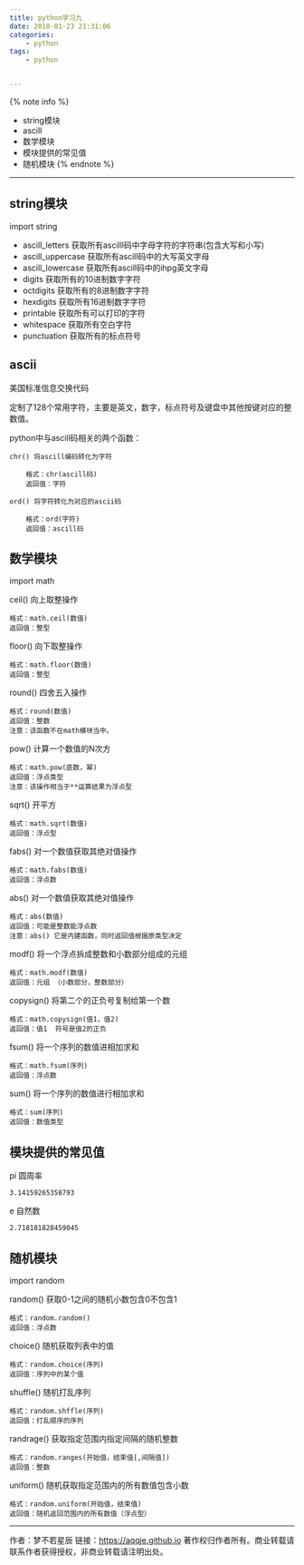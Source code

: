 ```yaml
---
title: python学习九
date: 2018-01-23 21:31:06
categories:
	- python
tags:
	- python


---
```

{% note info %}
- string模块
- ascill
- 数学模块 
- 模块提供的常见值
- 随机模块
{% endnote %}
<!-- more -->

---------

## string模块

import string

- ascill_letters 获取所有ascilll码中字母字符的字符串(包含大写和小写)
- ascill_uppercase 获取所有ascill码中的大写英文字母
- ascill_lowercase 获取所有ascill码中的ihpg英文字母
- digits 获取所有的10进制数字字符
- octdigits 获取所有的8进制数字字符
- hexdigits 获取所有16进制数字字符
- printable 获取所有可以打印的字符
- whitespace 获取所有空白字符
- punctuation 获取所有的标点符号

## ascii

美国标准信息交换代码

定制了128个常用字符，主要是英文，数字，标点符号及键盘中其他按键对应的整数值。

python中与ascill码相关的两个函数：

	chr() 将ascill编码转化为字符

		格式：chr(ascill码)
		返回值：字符

	ord() 将字符转化为对应的ascii码

		格式：ord(字符)
		返回值：ascill码

## 数学模块 

import math

ceil() 向上取整操作

	格式：math.ceil(数值)
	返回值：整型

floor() 向下取整操作

	格式：math.floor(数值)
	返回值：整型

round() 四舍五入操作

	格式：round(数值)
	返回值：整数
	注意：该函数不在math模块当中。

pow() 计算一个数值的N次方

	格式：math.pow(底数，幂)
	返回值：浮点类型
	注意：该操作相当于**运算结果为浮点型

sqrt() 开平方

	格式：math.sqrt(数值)
	返回值：浮点型

fabs() 对一个数值获取其绝对值操作

	格式：math.fabs(数值)
	返回值：浮点数

abs() 对一个数值获取其绝对值操作

	格式：abs(数值)
	返回值：可能是整数能浮点数
	注意：abs() 它是内建函数，同时返回值根据原类型决定

modf() 将一个浮点拆成整数和小数部分组成的元组

	格式：math.modf(数值)
	返回值：元组 （小数部分，整数部分）

copysign() 将第二个的正负号复制给第一个数

	格式：math.copysign(值1，值2)
	返回值：值1  符号是值2的正负

fsum() 将一个序列的数值进相加求和

	格式：math.fsum(序列)
	返回值：浮点数

sum() 将一个序列的数值进行相加求和

	格式：sum(序列)
	返回值：数值类型
	
## 模块提供的常见值

pi 圆周率

	3.14159265358793

e 自然数

	2.718181828459045

## 随机模块

import random

random() 获取0-1之间的随机小数包含0不包含1

	格式：random.random()
	返回值：浮点数

choice() 随机获取列表中的值

	格式：random.choice(序列)
	返回值：序列中的某个值

shuffle() 随机打乱序列

	格式：random.shffle(序列)
	返回值：打乱顺序的序列

randrage() 获取指定范围内指定间隔的随机整数

	格式：random.ranges(开始值，结束值[,间隔值])
	返回值：整数

uniform() 随机获取指定范围内的所有数值包含小数

	格式：random.uniform(开始值，结束值)
	返回值：随机返回范围内的所有数值（浮点型）

------------------

作者：梦不若星辰
链接：https://aqqje.github.io
著作权归作者所有。商业转载请联系作者获得授权，非商业转载请注明出处。
